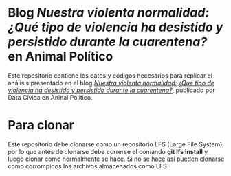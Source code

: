 # Blog _Nuestra violenta normalidad: ¿Qué tipo de violencia ha desistido y persistido durante la cuarentena?_ en Animal Político

Este repositorio contiene los datos y códigos necesarios para replicar el análisis presentado en el blog [_Nuestra violenta normalidad: ¿Qué tipo de violencia ha desistido y persistido durante la cuarentena?_](https://www.animalpolitico.com/el-foco/nuestra-violenta-normalidad-que-tipo-de-violencia-ha-desistido-y-persistido-durante-la-cuarentena/), publicado por Data Cívica en Aninal Político.

# Para clonar

Este repositorio debe clonarse como un repositorio LFS (Large File System), por lo que antes de clonarse debe correrse el comando __git lfs install__ y luego clonar como normalmente se hace. Si no se hace así pueden clonarse como corrompidos los archivos almacenados como LFS.